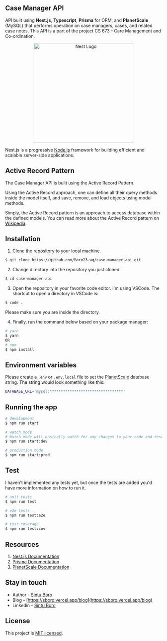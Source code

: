 ## Case Manager API

API built using **Nest.js**, **Typescript**, **Prisma** for ORM, and **PlanetScale** (MySQL) that performs operation on case managers, cases, and related case notes. This API is a part of the project CS 673 - Care Management and Co-ordination.


<p  align="center">
  <a  href="http://nestjs.com/"  target="blank"><img  	src="https://nestjs.com/img/logo_text.svg"  width="320"  alt="Nest Logo" /></a>
</p>

Nest.js is a progressive <a  href="http://nodejs.org"  target="_blank">Node.js</a> framework for building efficient and scalable server-side applications.

## Active Record Pattern
The Case Manager API is built using the Active Record Pattern.

Using the Active Record approach, one can define all their query methods inside the model itself, and  save, remove, and load objects using model methods.

Simply, the Active Record pattern is an approach to access database within the defined models. You can read more about the Active Record pattern on [Wikipedia](https://en.wikipedia.org/wiki/Active_record_pattern).

## Installation

1. Clone the repository to your local machine.
```bash
$ git clone https://github.com/Boro23-wq/case-manager-api.git
```
2. Change directory into the repository you just cloned.
```bash
$ cd case-manager-api
```
3. Open the repository in your favorite code editor. I'm using VSCode. The shortcut to open a directory in VSCode is:
```bash
$ code .
```
Please make sure you are inside the directory.

4. Finally, run the command below based on your package manager:
```bash
# yarn 
$ yarn
OR
# npm
$ npm install
```

## Environment variables

Please create a `.env` or `.env.local` file to set the [PlanetScale](https://planetscale.com/) database string. The string would look something like this:

```bash
DATABASE_URL='mysql:*********************************'
```

## Running the app
```bash
# development
$ npm run start

# watch mode
# Watch mode will basically watch for any changes to your code and restart the server accordingly which is very convenient.
$ npm run start:dev

# production mode
$ npm run start:prod
```

## Test
I haven't implemented any tests yet, but once the tests are added you'd have more information on how to run it.
  

```bash
# unit tests
$ npm run test

# e2e tests
$ npm run test:e2e

# test coverage
$ npm run test:cov
```

## Resources
1. [Nest.js Documentation](https://docs.nestjs.com/)
2. [Prisma Documentation](https://www.prisma.io/docs/)
3. [PlanetScale Documentation](https://planetscale.com/docs)

## Stay in touch

- Author - [Sintu Boro](https://sboro.vercel.app/)
- Blog - [https://sboro.vercel.app/blog](https://sboro.vercel.app/blog)
- Linkedin - [Sintu Boro](https://www.linkedin.com/in/sintu-boro/)

## License
This project is [MIT licensed](LICENSE).